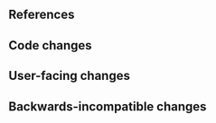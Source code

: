 <!--
Thank you for contributing to Jupyter AI! Please fill out the following items to submit a pull request.
See the contributing guidelines for more information:
https://jupyter-ai.readthedocs.io/en/latest/contributors/
-->

## References

<!-- Note issue numbers this pull request addresses (should be at least one, see contributing guidelines above). -->

<!-- Note any other pull requests that address this issue and how this pull request is different. -->

## Code changes

<!-- Describe the code changes and how they address the issue. -->

## User-facing changes

<!-- Describe any visual or user interaction changes and how they address the issue. -->

<!-- For visual changes, include before and after screenshots or GIF/mp4/other video demo here. -->

## Backwards-incompatible changes

<!-- Describe any backwards-incompatible changes to Jupyter AI public APIs. -->

